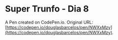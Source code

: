 # Super Trunfo - Dia 8

A Pen created on CodePen.io. Original URL: [https://codepen.io/douglasbarcelos/pen/NWXxMzy](https://codepen.io/douglasbarcelos/pen/NWXxMzy).


